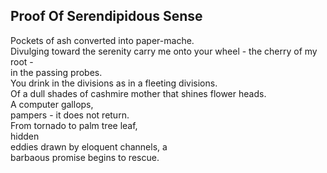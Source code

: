 Proof Of Serendipidous Sense
----------------------------
Pockets of ash converted into paper-mache.  
Divulging toward the serenity carry me onto your wheel - the cherry of my root -  
in the passing probes.  
You drink in the divisions as in a fleeting divisions.  
Of a dull shades of cashmire mother that shines flower heads.  
A computer gallops,  
pampers - it does not return.  
From tornado to palm tree leaf,  
hidden  
eddies drawn by eloquent channels, a  
barbaous promise begins to rescue.  
